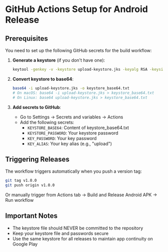 # GitHub Actions Setup for Android Release

## Prerequisites

You need to set up the following GitHub secrets for the build workflow:

1. **Generate a keystore** (if you don't have one):
   ```bash
   keytool -genkey -v -keystore upload-keystore.jks -keyalg RSA -keysize 2048 -validity 10000 -alias upload
   ```

2. **Convert keystore to base64**:
   ```bash
   base64 -i upload-keystore.jks -o keystore_base64.txt
   # On macOS: base64 -i upload-keystore.jks > keystore_base64.txt
   # On Linux: base64 upload-keystore.jks > keystore_base64.txt
   ```

3. **Add secrets to GitHub**:
   - Go to Settings → Secrets and variables → Actions
   - Add the following secrets:
     - `KEYSTORE_BASE64`: Content of keystore_base64.txt
     - `KEYSTORE_PASSWORD`: Your keystore password
     - `KEY_PASSWORD`: Your key password
     - `KEY_ALIAS`: Your key alias (e.g., "upload")

## Triggering Releases

The workflow triggers automatically when you push a version tag:

```bash
git tag v1.0.0
git push origin v1.0.0
```

Or manually trigger from Actions tab → Build and Release Android APK → Run workflow

## Important Notes

- The keystore file should NEVER be committed to the repository
- Keep your keystore file and passwords secure
- Use the same keystore for all releases to maintain app continuity on Google Play